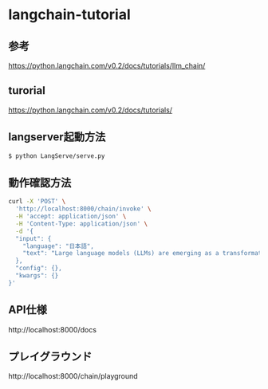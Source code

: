 # langchain-tutorial

## 参考
https://python.langchain.com/v0.2/docs/tutorials/llm_chain/

## turorial
https://python.langchain.com/v0.2/docs/tutorials/

## langserver起動方法

```sh
$ python LangServe/serve.py
```

## 動作確認方法

```sh
curl -X 'POST' \
  'http://localhost:8000/chain/invoke' \
  -H 'accept: application/json' \
  -H 'Content-Type: application/json' \
  -d '{
  "input": {
    "language": "日本語",
    "text": "Large language models (LLMs) are emerging as a transformative technology, enabling developers to build applications that they previously could not. However, using these LLMs in isolation is often insufficient for creating a truly powerful app - the real power comes when you can combine them with other sources of computation or knowledge"
  },
  "config": {},
  "kwargs": {}
}'
```

## API仕様
http://localhost:8000/docs

## プレイグラウンド
http://localhost:8000/chain/playground